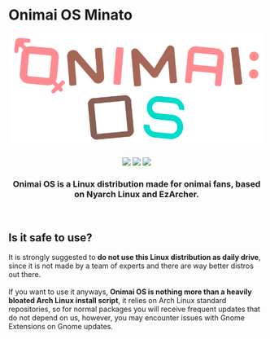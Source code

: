 # Onimai OS Minato
<div align="center">
   <img src="https://github.com/ONIMAI-OS/.github/blob/main/onimai_logo.png?raw=true" width="500px" style="margin:auto;"/>

###
<div align="center">

![](https://img.shields.io/badge/Onimai%20OS%20Minato-Alpha-white?style=for-the-badge&logoColor=red)
![](https://img.shields.io/github/license/onimai-os/onimai-os?color=cyan&style=for-the-badge)
[![](https://img.shields.io/badge/Telegram-onimai.ru-pink?style=for-the-badge&logoColor=blue)](https://onimai.ru)

   <h3><b>Onimai OS</b> is a Linux distribution <b>made for onimai fans</b>, based on Nyarch Linux and EzArcher.</h3><br />

<div align="left">

## Is it safe to use?
It is strongly suggested to <b>do not use this Linux distribution as daily drive</b>, since it is not made by a team of experts and there are way better distros out there. <br />
<br />
If you want to use it anyways, <b>Onimai OS is nothing more than a heavily bloated Arch Linux install script</b>, it relies on Arch Linux standard repositories, so for normal packages you will receive frequent updates that do not depend on us, however, you may encounter issues with Gnome Extensions on Gnome updates.
